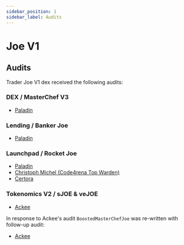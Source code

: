 ```yaml
---
sidebar_position: 1
sidebar_label: Audits
---
```


# Joe V1

## Audits

Trader Joe V1 dex received the following audits:


### DEX / MasterChef V3
- [Paladin](https://paladinsec.co/projects/trader-joe-masterchefv3)


### Lending / Banker Joe
- [Paladin](https://paladinsec.co/projects/trader-joe-lending)


### Launchpad / Rocket Joe
- [Paladin](https://github.com/traderjoe-xyz/rocket-joe/blob/main/audit/paladin_audit.pdf)
- [Christoph Michel (Code4rena Top Warden)](https://github.com/traderjoe-xyz/rocket-joe/blob/main/audit/cmichel_audit.pdf)
- [Certora](https://github.com/traderjoe-xyz/rocket-joe/blob/main/audit/audit_certora.pdf)


### Tokenomics V2 / sJOE & veJOE
- [Ackee](https://3889072978-files.gitbook.io/~/files/v0/b/gitbook-x-prod.appspot.com/o/spaces%2F-MYTkRFOHO4K48zVLh8x-2910905616%2Fuploads%2FZPtC0xhgnsXE8pxHSvL0%2Ftokenomicsv2_audit.pdf?alt=media&token=cea969cb-ddbf-4bde-ac59-bc6526877224)

In response to Ackee's audit `BoostedMasterChefJoe` was re-written with follow-up audit: 

- [Ackee](https://3889072978-files.gitbook.io/~/files/v0/b/gitbook-x-prod.appspot.com/o/spaces%2F-MYTkRFOHO4K48zVLh8x-2910905616%2Fuploads%2F6p48zyJjNOyRuXVS6ul3%2Fbmcj_audit.pdf?alt=media&token=474640a7-8025-46ac-b33d-26a51305281a)
